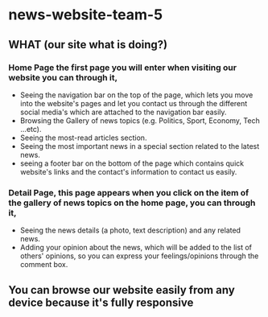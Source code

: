 # news-website-team-5
## WHAT (our site what is doing?)

### Home Page the first page you will enter when visiting our website you can through it, 

- Seeing the navigation bar on the top of the page, which lets you move into the website's pages and let you contact us through the different social media's which are attached to the navigation bar easily. 
- Browsing the Gallery of news topics (e.g. Politics, Sport, Economy, Tech ...etc).
- Seeing the most-read articles section.
- Seeing the most important news in a special section related to the latest news.
- seeing a footer bar on the bottom of the page which contains quick website's links and the contact's information to contact us easily.

### Detail Page, this page appears when you click on the item of the gallery of news topics on the home page, you can through it, 

- Seeing the news details (a photo, text description) and any related news.
- Adding your opinion about the news, which will be added to the list of others' opinions, so you can express your feelings/opinions through the comment box.

## You can browse our website easily from any device because it's fully responsive